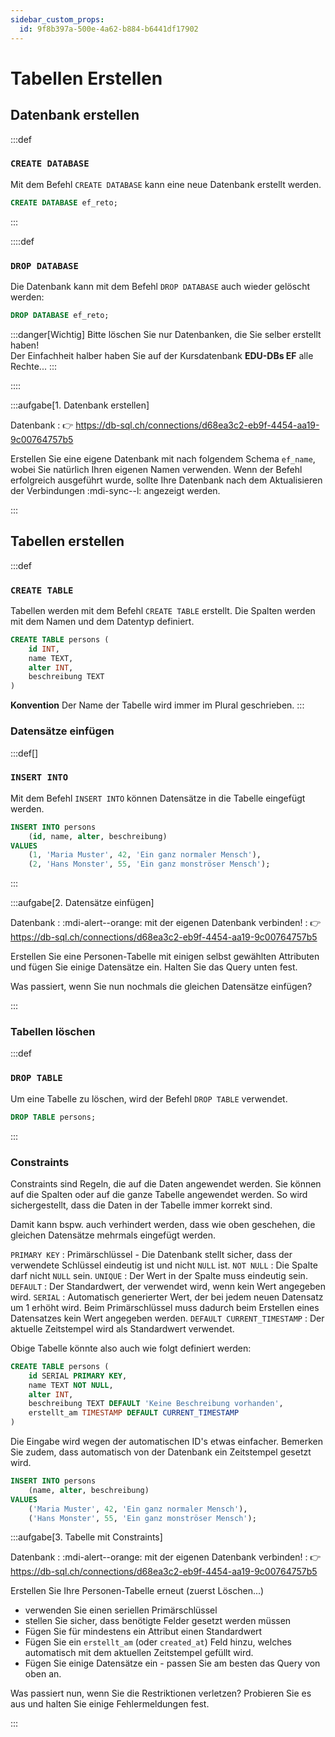 ```yaml
---
sidebar_custom_props:
  id: 9f8b397a-500e-4a62-b884-b6441df17902
---
```

# Tabellen Erstellen

## Datenbank erstellen

:::def
### `CREATE DATABASE`
Mit dem Befehl `CREATE DATABASE` kann eine neue Datenbank erstellt werden.

```sql
CREATE DATABASE ef_reto;
```
:::

::::def
### `DROP DATABASE`
Die Datenbank kann mit dem Befehl `DROP DATABASE` auch wieder gelöscht werden:

```sql
DROP DATABASE ef_reto;
```

:::danger[Wichtig]
Bitte löschen Sie nur Datenbanken, die Sie selber erstellt haben!  
Der Einfachheit halber haben Sie auf der Kursdatenbank __EDU-DBs EF__ alle Rechte...
:::

::::

:::aufgabe[1. Datenbank erstellen]
<Answer type="state" webKey="6b4f812b-2ccf-4beb-b551-71e774fa9c6c" />

Datenbank
: 👉 https://db-sql.ch/connections/d68ea3c2-eb9f-4454-aa19-9c00764757b5

Erstellen Sie eine eigene Datenbank mit nach folgendem Schema `ef_name`, wobei Sie natürlich Ihren eigenen Namen verwenden. Wenn der Befehl erfolgreich ausgeführt wurde, sollte Ihre Datenbank nach dem Aktualisieren der Verbindungen :mdi-sync--l: angezeigt werden.

<Answer type="text" webKey="b1b0b2a9-5b0a-4b0a-9b0a-5b0a4b0a9b0a" monospace />
:::

## Tabellen erstellen

:::def
### `CREATE TABLE`
Tabellen werden mit dem Befehl `CREATE TABLE` erstellt. Die Spalten werden mit dem Namen und dem Datentyp definiert.

```sql
CREATE TABLE persons (
    id INT,
    name TEXT,
    alter INT,
    beschreibung TEXT
)
```

**Konvention** Der Name der Tabelle wird immer im Plural geschrieben.
:::

### Datensätze einfügen

:::def[]
### `INSERT INTO`
Mit dem Befehl `INSERT INTO` können Datensätze in die Tabelle eingefügt werden.

```sql
INSERT INTO persons 
    (id, name, alter, beschreibung)
VALUES 
    (1, 'Maria Muster', 42, 'Ein ganz normaler Mensch'),
    (2, 'Hans Monster', 55, 'Ein ganz monströser Mensch');
```
:::

:::aufgabe[2. Datensätze einfügen]
<Answer type="state" webKey="e1fec5d5-ad04-4552-a4bc-476aa1d2147d" />


Datenbank
: :mdi-alert--orange: mit der eigenen Datenbank verbinden!
: 👉 https://db-sql.ch/connections/d68ea3c2-eb9f-4454-aa19-9c00764757b5

Erstellen Sie eine Personen-Tabelle mit einigen selbst gewählten Attributen und fügen Sie einige Datensätze ein. Halten Sie das Query unten fest.

<Answer type="text" webKey="79edb637-4944-469f-b2b7-b35e2dba8ff6" />

Was passiert, wenn Sie nun nochmals die gleichen Datensätze einfügen?

<Answer type="text" webKey="86f5d5b3-3266-4f3f-a1b5-60bbe11239bf" />
:::


### Tabellen löschen

:::def
### `DROP TABLE`
Um eine Tabelle zu löschen, wird der Befehl `DROP TABLE` verwendet.

```sql
DROP TABLE persons;
```
:::

### Constraints

Constraints sind Regeln, die auf die Daten angewendet werden. Sie können auf die Spalten oder auf die ganze Tabelle angewendet werden. So wird sichergestellt, dass die Daten in der Tabelle immer korrekt sind.

Damit kann bspw. auch verhindert werden, dass wie oben geschehen, die gleichen Datensätze mehrmals eingefügt werden.

`PRIMARY KEY`
: Primärschlüssel - Die Datenbank stellt sicher, dass der verwendete Schlüssel eindeutig ist und nicht `NULL` ist.
`NOT NULL`
: Die Spalte darf nicht `NULL` sein.
`UNIQUE`
: Der Wert in der Spalte muss eindeutig sein.
`DEFAULT`
: Der Standardwert, der verwendet wird, wenn kein Wert angegeben wird.
`SERIAL`
: Automatisch generierter Wert, der bei jedem neuen Datensatz um 1 erhöht wird. Beim Primärschlüssel muss dadurch beim Erstellen eines Datensatzes kein Wert angegeben werden.
`DEFAULT CURRENT_TIMESTAMP`
: Der aktuelle Zeitstempel wird als Standardwert verwendet.


Obige Tabelle könnte also auch wie folgt definiert werden:

```sql
CREATE TABLE persons (
    id SERIAL PRIMARY KEY,
    name TEXT NOT NULL,
    alter INT,
    beschreibung TEXT DEFAULT 'Keine Beschreibung vorhanden',
    erstellt_am TIMESTAMP DEFAULT CURRENT_TIMESTAMP
)
```

Die Eingabe wird wegen der automatischen ID's etwas einfacher. Bemerken Sie zudem, dass automatisch von der Datenbank ein Zeitstempel gesetzt wird.

```sql
INSERT INTO persons 
    (name, alter, beschreibung)
VALUES 
    ('Maria Muster', 42, 'Ein ganz normaler Mensch'),
    ('Hans Monster', 55, 'Ein ganz monströser Mensch');
```


:::aufgabe[3. Tabelle mit Constraints]
<Answer type="state" webKey="805b507b-93bc-40bd-a78d-9ce3fc531cad" />

Datenbank
: :mdi-alert--orange: mit der eigenen Datenbank verbinden!
: 👉 https://db-sql.ch/connections/d68ea3c2-eb9f-4454-aa19-9c00764757b5

Erstellen Sie Ihre Personen-Tabelle erneut (zuerst Löschen...) 
- verwenden Sie einen seriellen Primärschlüssel
- stellen Sie sicher, dass benötigte Felder gesetzt werden müssen
- Fügen Sie für mindestens ein Attribut einen Standardwert
- Fügen Sie ein `erstellt_am` (oder `created_at`) Feld hinzu, welches automatisch mit dem aktuellen Zeitstempel gefüllt wird.
- Fügen Sie einige Datensätze ein - passen Sie am besten das Query von oben an.

<Answer type="text" webKey="8c0bda3b-ba1a-45b2-8fa4-24fab7b5c8b5" />

Was passiert nun, wenn Sie die Restriktionen verletzen? Probieren Sie es aus und halten Sie einige Fehlermeldungen fest.

<Answer type="text" webKey="7bf34055-06f2-4bf0-8b2d-54e6e1795539" />
:::
